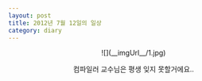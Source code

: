 ```yaml
---
layout: post
title: 2012년 7월 12일의 일상
category: diary
---
```

<center>
![](__imgUrl__/1.jpg)

컴파일러 교수님은 평생 잊지 못할거에요..
</center>